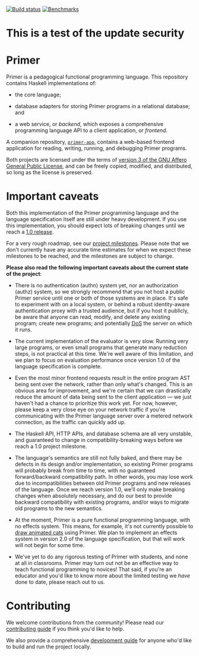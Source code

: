 [![Build status](https://badge.buildkite.com/7a9fd1213265a375385deec0a418bc4a6f26b17b7f4efe3cad.svg?branch=main)](https://buildkite.com/hackworthltd/primer)
[![Benchmarks](https://github.com/hackworthltd/primer/actions/workflows/benchmark-action.yaml/badge.svg?branch=main)](https://hackworthltd.github.io/primer/dev/bench/)

# This is a test of the update security

# Primer

Primer is a pedagogical functional programming language. This
repository contains Haskell implementations of:

* the core language;

* database adapters for storing Primer programs in a relational
  database; and

* a web service, or *backend*, which exposes a comprehensive
  programming language API to a client application, or *frontend*.

A companion repository,
[`primer-app`](https://github.com/hackworthltd/primer-app), contains a
web-based frontend application for reading, writing, running, and
debugging Primer programs.

Both projects are licensed under the terms of [version 3 of the GNU
Affero General Public License](COPYING), and can be freely copied,
modified, and distributed, so long as the license is preserved.

# Important caveats

Both this implementation of the Primer programming language and the
language specification itself are still under heavy development. If
you use this implementation, you should expect lots of breaking
changes until we reach a [1.0
release](https://github.com/hackworthltd/primer/milestone/4).

For a very rough roadmap, see our [project
milestones](https://github.com/hackworthltd/primer/milestones). Please
note that we don't currently have any accurate time estimates for when
we expect these milestones to be reached, and the milestones are
subject to change.

**Please also read the following important caveats about the current state of the project**:

* There is no authentication (authn) system yet, nor an authorization
  (authz) system, so we strongly recommend that you not host a public
  Primer service until one or both of those systems are in place. It's
  safe to experiment with on a local system, or behind a robust
  identity-aware authentication proxy with a trusted audience, but if
  you host it publicly, be aware that anyone can read, modify, and
  delete any existing program; create new programs; and potentially
  [DoS](https://en.wikipedia.org/wiki/Denial-of-service_attack) the
  server on which it runs.

* The current implementation of the evaluator is very slow. Running
  very large programs, or even small programs that generate many
  reduction steps, is not practical at this time. We're well aware of
  this limitation, and we plan to focus on evaluation performance once
  version 1.0 of the language specification is complete.

* Even the most minor frontend requests result in the entire program
  AST being sent over the network, rather than only what's changed.
  This is an obvious area for improvement, and we're certain that we
  can drastically reduce the amount of data being sent to the client
  application &mdash; we just haven't had a chance to prioritize this
  work yet. For now, however, please keep a very close eye on your
  network traffic if you're communicating with the Primer language
  server over a metered network connection, as the traffic can quickly
  add up.

* The Haskell API, HTTP APIs, and database schema are all very
  unstable, and guaranteed to change in compatibility-breaking ways
  before we reach a 1.0 project milestone.

* The language's semantics are still not fully baked, and there may be
  defects in its design and/or implementation, so existing Primer
  programs will probably break from time to time, with no guaranteed
  forward/backward compatibility path. In other words, you may lose
  work due to incompatibilities between old Primer programs and new
  releases of the language. Once we reach version 1.0, we'll only make
  breaking changes when absolutely necessary, and do our best to
  provide backward compatibility with existing programs, and/or ways
  to migrate old programs to the new semantics.

* At the moment, Primer is a pure functional programming language,
  with no effects system. This means, for example, it's not currently
  possible to [draw animated cats](https://scratch.mit.edu) using
  Primer. We plan to implement an effects system in version 2.0 of the
  language specification, but that will work will not begin for some
  time.
  
* We've yet to do any rigorous testing of Primer with students, and
  none at all in classrooms. Primer may turn out not be an effective
  way to teach functional programming to novices! That said, if you're
  an educator and you'd like to know more about the limited testing we
  *have* done to date, please reach out to us.

# Contributing

We welcome contributions from the community! Please read our
[contributing guide](CONTRIBUTING.md) if you think you'd like to help.

We also provide a comprehensive [development
guide](docs/development-guide-toc.md) for anyone who'd like to build
and run the project locally.
